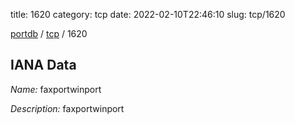 title: 1620
category: tcp
date: 2022-02-10T22:46:10
slug: tcp/1620

[portdb](/) / [tcp](/category/tcp.html) / 1620


## IANA Data

_Name:_ faxportwinport

_Description:_ faxportwinport

